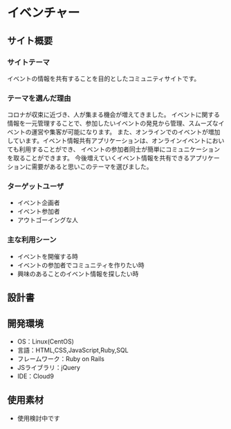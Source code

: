 # イベンチャー

## サイト概要
### サイトテーマ
イベントの情報を共有することを目的としたコミュニティサイトです。

### テーマを選んだ理由
コロナが収束に近づき、人が集まる機会が増えてきました。
イベントに関する情報を一元管理することで、参加したいイベントの発見から管理、スムーズなイベントの運営や集客が可能になります。
また、オンラインでのイベントが増加しています。イベント情報共有アプリケーションは、オンラインイベントにおいても利用することができ、
イベントの参加者同士が簡単にコミュニケーションを取ることができます。
今後増えていくイベント情報を共有できるアプリケーションに需要があると思いこのテーマを選びました。

### ターゲットユーザ
* イベント企画者
* イベント参加者
* アウトゴーイングな人

### 主な利用シーン
* イベントを開催する時
* イベントの参加者でコミュニティを作りたい時
* 興味のあることのイベント情報を探したい時

## 設計書


## 開発環境
- OS：Linux(CentOS)
- 言語：HTML,CSS,JavaScript,Ruby,SQL
- フレームワーク：Ruby on Rails
- JSライブラリ：jQuery
- IDE：Cloud9

## 使用素材
- 使用検討中です